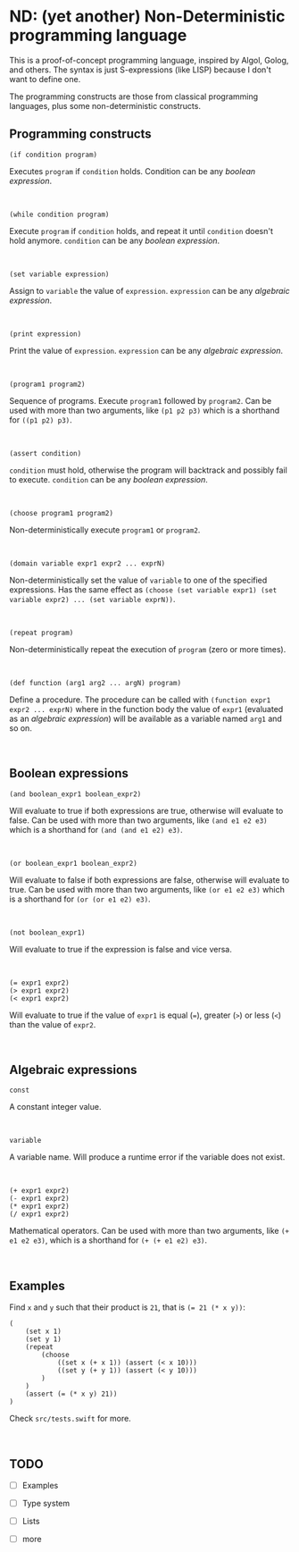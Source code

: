 # ND: (yet another) Non-Deterministic programming language

This is a proof-of-concept programming language, inspired by Algol, Golog, and others. The syntax is just S-expressions (like LISP) because I don't want to define one.

The programming constructs are those from classical programming languages, plus some non-deterministic constructs.

## Programming constructs

```
(if condition program)
```
Executes `program` if `condition` holds. Condition can be any *boolean expression*.

&nbsp;

```
(while condition program)
```
Execute `program` if `condition` holds, and repeat it until `condition` doesn't hold anymore. `condition` can be any *boolean expression*.

&nbsp;

```
(set variable expression)
```
Assign to `variable` the value of `expression`. `expression` can be any *algebraic expression*.

&nbsp;

```
(print expression)
```
Print the value of `expression`. `expression` can be any *algebraic expression*.

&nbsp;

```
(program1 program2)
```
Sequence of programs. Execute `program1` followed by `program2`. Can be used with more than two arguments, like `(p1 p2 p3)` which is a shorthand for `((p1 p2) p3)`.

&nbsp;

```
(assert condition)
```
`condition` must hold, otherwise the program will backtrack and possibly fail to execute. `condition` can be any *boolean expression*.

&nbsp;

```
(choose program1 program2)
```
Non-deterministically execute `program1` or `program2`.

&nbsp;

```
(domain variable expr1 expr2 ... exprN)
```
Non-deterministically set the value of `variable` to one of the specified expressions. Has the same effect as `(choose (set variable expr1) (set variable expr2) ... (set variable exprN))`.

&nbsp;

```
(repeat program)
```
Non-deterministically repeat the execution of `program` (zero or more times).

&nbsp;

```
(def function (arg1 arg2 ... argN) program)
```
Define a procedure. The procedure can be called with `(function expr1 expr2 ... exprN)` where in the function body the value of `expr1` (evaluated as an *algebraic expression*) will be available as a variable named `arg1` and so on.

&nbsp;

## Boolean expressions
```
(and boolean_expr1 boolean_expr2)
```
Will evaluate to true if both expressions are true, otherwise will evaluate to false. Can be used with more than two arguments, like `(and e1 e2 e3)` which is a shorthand for `(and (and e1 e2) e3)`.

&nbsp;

```
(or boolean_expr1 boolean_expr2)
```
Will evaluate to false if both expressions are false, otherwise will evaluate to true. Can be used with more than two arguments, like `(or e1 e2 e3)` which is a shorthand for `(or (or e1 e2) e3)`.

&nbsp;

```
(not boolean_expr1)
```
Will evaluate to true if the expression is false and vice versa.

&nbsp;

```
(= expr1 expr2)
(> expr1 expr2)
(< expr1 expr2)
```
Will evaluate to true if the value of `expr1` is equal (`=`), greater (`>`) or less (`<`) than the value of `expr2`.

&nbsp;

## Algebraic expressions
```
const
```
A constant integer value.

&nbsp;

```
variable
```
A variable name. Will produce a runtime error if the variable does not exist.

&nbsp;

```
(+ expr1 expr2)
(- expr1 expr2)
(* expr1 expr2)
(/ expr1 expr2)
```
Mathematical operators. Can be used with more than two arguments, like `(+ e1 e2 e3)`, which is a shorthand for `(+ (+ e1 e2) e3)`.

&nbsp;

## Examples

Find `x` and `y` such that their product is `21`, that is `(= 21 (* x y))`:

```
(
    (set x 1)
    (set y 1)
    (repeat
        (choose
            ((set x (+ x 1)) (assert (< x 10)))
            ((set y (+ y 1)) (assert (< y 10)))
        )
    )
    (assert (= (* x y) 21))
)
```

Check `src/tests.swift` for more.

&nbsp;

## TODO

- [ ] Examples
- [ ] Type system
- [ ] Lists
- [ ] more

